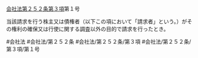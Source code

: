 [会社法第２５２条第３項](会社法＿＿＿＿第２５２条第３項)第１号

当該請求を行う株主又は債権者（以下この項において「請求者」という。）がその権利の確保又は行使に関する調査以外の目的で請求を行ったとき。


#会社法
#会社法/第２５２条
#会社法/第２５２条/第３項
#会社法/第２５２条/第３項/第１号
